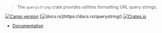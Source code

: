 > The `querystring` crate provides utilities <!-- for parsing and --> formatting URL query strings.

[![Cargo version](https://img.shields.io/crates/v/querystring.svg)](https://crates.io/crates/querystring)
[![docs.rs](https://img.shields.io/badge/docs.rs-👌-4EC329.svg?)](https://docs.rs/querystring/)
[![Crates.io](https://img.shields.io/crates/d/querystring.svg)](https://crates.io/crates/querystring)

- [Documentation](https://docs.rs/querystring/)
